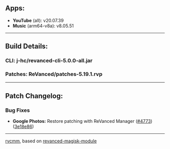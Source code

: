 ## Apps:
* **YouTube** (all): v20.07.39
* **Music** (arm64-v8a): v8.05.51

---

## Build Details:

### CLI: j-hc/revanced-cli-5.0.0-all.jar
### Patches: ReVanced/patches-5.19.1.rvp

---

## Patch Changelog:

### Bug Fixes
* **Google Photos:** Restore patching with ReVanced Manager ([#4773](https://github.com/ReVanced/revanced-patches/issues/4773)) ([3e18e86](https://github.com/ReVanced/revanced-patches/commit/3e18e868bbd9fd0600fe81a7fe8767b4bd89a00e))

---

[rvcmm](https://github.com/thrwKappu/rvcmm/), based on [revanced-magisk-module](https://github.com/j-hc/revanced-magisk-module)
